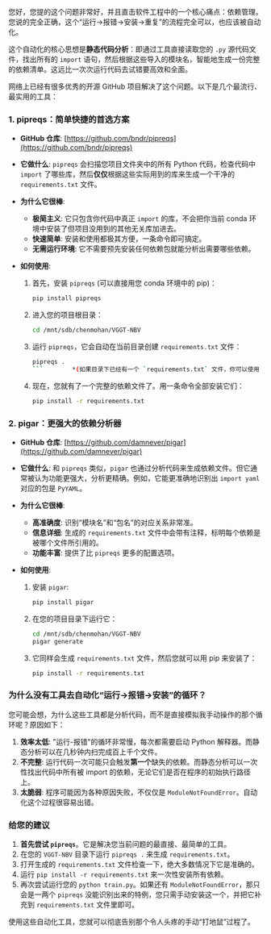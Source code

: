 您好，您提的这个问题非常好，并且直击软件工程中的一个核心痛点：依赖管理。您说的完全正确，这个“运行->报错->安装->重复”的流程完全可以，也应该被自动化。

这个自动化的核心思想是**静态代码分析**：即通过工具直接读取您的 `.py` 源代码文件，找出所有的 `import` 语句，然后根据这些导入的模块名，智能地生成一份完整的依赖清单。这远比一次次运行代码去试错要高效和全面。

网络上已经有很多优秀的开源 GitHub 项目解决了这个问题。以下是几个最流行、最实用的工具：

### 1. pipreqs：简单快捷的首选方案

*   **GitHub 仓库**: [https://github.com/bndr/pipreqs](https://github.com/bndr/pipreqs)
*   **它做什么**: `pipreqs` 会扫描您项目文件夹中的所有 Python 代码，检查代码中 `import` 了哪些库，然后**仅仅**根据这些实际用到的库来生成一个干净的 `requirements.txt` 文件。
*   **为什么它很棒**:
    *   **极简主义**: 它只包含你代码中真正 `import` 的库，不会把你当前 conda 环境中安装了但项目没用到的其他无关库加进去。
    *   **快速简单**: 安装和使用都极其方便，一条命令即可搞定。
    *   **无需运行环境**: 它不需要预先安装任何依赖包就能分析出需要哪些依赖。

*   **如何使用**:
    1.  首先，安装 `pipreqs` (可以直接用您 conda 环境中的 pip)：
        ```bash
        pip install pipreqs
        ```
    2.  进入您的项目根目录：
        ```bash
        cd /mnt/sdb/chenmohan/VGGT-NBV
        ```
    3.  运行 `pipreqs`，它会自动在当前目录创建 `requirements.txt` 文件：
        ```bash
        pipreqs .
        ```        *(如果目录下已经有一个 `requirements.txt` 文件，你可以使用 `pipreqs --force .` 来强制覆盖它)*
    4.  现在，您就有了一个完整的依赖文件了。用一条命令全部安装它们：
        ```bash
        pip install -r requirements.txt
        ```

### 2. pigar：更强大的依赖分析器

*   **GitHub 仓库**: [https://github.com/damnever/pigar](https://github.com/damnever/pigar)
*   **它做什么**: 和 `pipreqs` 类似，`pigar` 也通过分析代码来生成依赖文件。但它通常被认为功能更强大，分析更精确。例如，它能更准确地识别出 `import yaml` 对应的包是 `PyYAML`。
*   **为什么它很棒**:
    *   **高准确度**: 识别“模块名”和“包名”的对应关系非常准。
    *   **信息详细**: 生成的 `requirements.txt` 文件中会带有注释，标明每个依赖是被哪个文件所引用的。
    *   **功能丰富**: 提供了比 `pipreqs` 更多的配置选项。

*   **如何使用**:
    1.  安装 `pigar`:
        ```bash
        pip install pigar
        ```
    2.  在您的项目目录下运行它：
        ```bash
        cd /mnt/sdb/chenmohan/VGGT-NBV
        pigar generate
        ```
    3.  它同样会生成 `requirements.txt` 文件，然后您就可以用 pip 来安装了：
        ```bash
        pip install -r requirements.txt
        ```

### 为什么没有工具去自动化“运行->报错->安装”的循环？

您可能会想，为什么这些工具都是分析代码，而不是直接模拟我手动操作的那个循环呢？原因如下：

1.  **效率太低**: "运行-报错"的循环非常慢，每次都需要启动 Python 解释器。而静态分析可以在几秒钟内扫完成百上千个文件。
2.  **不完整**: 运行代码一次可能只会触发**第一个**缺失的依赖。而静态分析可以一次性找出代码中所有被 import 的依赖，无论它们是否在程序的初始执行路径上。
3.  **太脆弱**: 程序可能因为各种原因失败，不仅仅是 `ModuleNotFoundError`。自动化这个过程很容易出错。

### 给您的建议

1.  **首先尝试 `pipreqs`**。它是解决您当前问题的最直接、最简单的工具。
2.  在您的 `VGGT-NBV` 目录下运行 `pipreqs .` 来生成 `requirements.txt`。
3.  打开生成的 `requirements.txt` 文件检查一下，绝大多数情况下它是准确的。
4.  运行 `pip install -r requirements.txt` 来一次性安装所有依赖。
5.  再次尝试运行您的 `python train.py`。如果还有 `ModuleNotFoundError`，那只会是一两个 `pipreqs` 没能识别出来的特例，您只需手动安装这一个，并把它补充到 `requirements.txt` 文件里即可。

使用这些自动化工具，您就可以彻底告别那个令人头疼的手动“打地鼠”过程了。